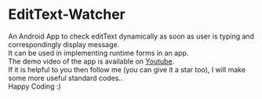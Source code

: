 # EditText-Watcher  
An Android App to check editText dynamically as soon as user is typing and correspondingly display message.  
It can be used in implementing runtime forms in an app.  
The demo video of the app is available on [Youtube](https://www.youtube.com/watch?v=P_QOhNbcQ9c).  
If it is helpful to you then follow me (you can give it a star too), I will make some more useful standard codes..  
Happy Coding :)  
